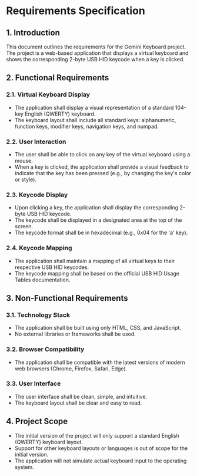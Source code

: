 # Requirements Specification

## 1. Introduction

This document outlines the requirements for the Gemini Keyboard project. The project is a web-based application that displays a virtual keyboard and shows the corresponding 2-byte USB HID keycode when a key is clicked.

## 2. Functional Requirements

### 2.1. Virtual Keyboard Display

*   The application shall display a visual representation of a standard 104-key English (QWERTY) keyboard.
*   The keyboard layout shall include all standard keys: alphanumeric, function keys, modifier keys, navigation keys, and numpad.

### 2.2. User Interaction

*   The user shall be able to click on any key of the virtual keyboard using a mouse.
*   When a key is clicked, the application shall provide a visual feedback to indicate that the key has been pressed (e.g., by changing the key's color or style).

### 2.3. Keycode Display

*   Upon clicking a key, the application shall display the corresponding 2-byte USB HID keycode.
*   The keycode shall be displayed in a designated area at the top of the screen.
*   The keycode format shall be in hexadecimal (e.g., 0x04 for the 'a' key).

### 2.4. Keycode Mapping

*   The application shall maintain a mapping of all virtual keys to their respective USB HID keycodes.
*   The keycode mapping shall be based on the official USB HID Usage Tables documentation.

## 3. Non-Functional Requirements

### 3.1. Technology Stack

*   The application shall be built using only HTML, CSS, and JavaScript.
*   No external libraries or frameworks shall be used.

### 3.2. Browser Compatibility

*   The application shall be compatible with the latest versions of modern web browsers (Chrome, Firefox, Safari, Edge).

### 3.3. User Interface

*   The user interface shall be clean, simple, and intuitive.
*   The keyboard layout shall be clear and easy to read.

## 4. Project Scope

*   The initial version of the project will only support a standard English (QWERTY) keyboard layout.
*   Support for other keyboard layouts or languages is out of scope for the initial version.
*   The application will not simulate actual keyboard input to the operating system.
